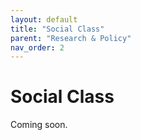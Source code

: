 ```yaml
---
layout: default
title: "Social Class"
parent: "Research & Policy"
nav_order: 2
---
```


# Social Class

Coming soon.
